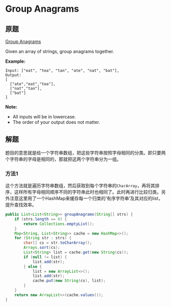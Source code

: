 # Group Anagrams 

## 原题

[Group Anagrams](https://leetcode.com/explore/interview/card/top-interview-questions-medium/103/array-and-strings/778/)

Given an array of strings, group anagrams together.

**Example:**

```
Input: ["eat", "tea", "tan", "ate", "nat", "bat"],
Output:
[
  ["ate","eat","tea"],
  ["nat","tan"],
  ["bat"]
]
```

**Note:**

- All inputs will be in lowercase.
- The order of your output does not matter.

## 解题

题目的意思就是给一个字符串数组，把这些字符串按照字母相同的分类。即只要两个字符串的字母是相同的，那就把这两个字符串分为一组。

### 方法1

这个方法就是遍历字符串数组，然后获取到每个字符串的`CharArray`，再将其排序，这样所有字母相同顺序不同的字符串此时也相同了。此时再进行比较归类。另外注意这里用了一个HashMap来缓存每一个归类的‘有序字符串’及其对应的list，提升查找效率。

```java
public List<List<String>> groupAnagrams(String[] strs) {
    if (strs.length == 0) {
        return Collections.emptyList();
    }
    Map<String, List<String>> cache = new HashMap<>();
    for (String str : strs) {
        char[] cs = str.toCharArray();
        Arrays.sort(cs);
        List<String> list = cache.get(new String(cs));
        if (null != list) {
            list.add(str);
        } else {
            list = new ArrayList<>();
            list.add(str);
            cache.put(new String(cs), list);
        }
    }
    return new ArrayList<>(cache.values());
}
```






